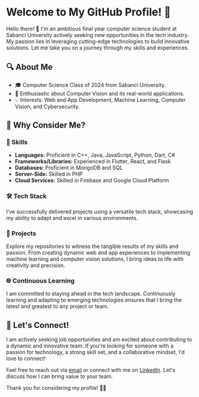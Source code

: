 # Welcome to My GitHub Profile! 🚀

Hello there! 👋 I'm an ambitious final year computer science student at Sabanci University actively seeking new opportunities in the tech industry. My passion lies in leveraging cutting-edge technologies to build innovative solutions. Let me take you on a journey through my skills and experiences.

## 🔍 About Me

- 🎓 Computer Science Class of 2024 from Sabanci University.
- 🚀 Enthusiastic about Computer Vision and its real-world applications.
- 💡 Interests: Web and App Development, Machine Learning, Computer Vision, and Cybersecurity.

## 🌟 Why Consider Me?

### 💪 Skills

- **Languages:** Proficient in C++, Java, JavaScript, Python, Dart, C#
- **Frameworks/Libraries:** Experienced in Flutter, React, and Flask
- **Databases:** Proficient in MongoDB and SQL
- **Server-Side:** Skilled in PHP
- **Cloud Services:** Skilled in Firebase and Google Cloud Platform

### 🛠️ Tech Stack

I've successfully delivered projects using a versatile tech stack, showcasing my ability to adapt and excel in various environments.

### 🚀 Projects

Explore my repositories to witness the tangible results of my skills and passion. From creating dynamic web and app experiences to implementing machine learning and computer vision solutions, I bring ideas to life with creativity and precision.

### 🌐 Continuous Learning

I am committed to staying ahead in the tech landscape. Continuously learning and adapting to emerging technologies ensures that I bring the latest and greatest to any project or team.

## 💼 Let's Connect!

I am actively seeking job opportunities and am excited about contributing to a dynamic and innovative team. If you're looking for someone with a passion for technology, a strong skill set, and a collaborative mindset, I'd love to connect!

Feel free to reach out via [email](mailto:msafwan@sabanciuniv.edu) or connect with me on [LinkedIn](https://www.linkedin.com/in/safwanyasin/). Let's discuss how I can bring value to your team.

Thank you for considering my profile! 🌟🚀
